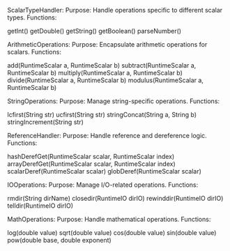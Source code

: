 
ScalarTypeHandler:
Purpose: Handle operations specific to different scalar types.
Functions:

getInt()
getDouble()
getString()
getBoolean()
parseNumber()

ArithmeticOperations:
Purpose: Encapsulate arithmetic operations for scalars.
Functions:

add(RuntimeScalar a, RuntimeScalar b)
subtract(RuntimeScalar a, RuntimeScalar b)
multiply(RuntimeScalar a, RuntimeScalar b)
divide(RuntimeScalar a, RuntimeScalar b)
modulus(RuntimeScalar a, RuntimeScalar b)

StringOperations:
Purpose: Manage string-specific operations.
Functions:

lcfirst(String str)
ucfirst(String str)
stringConcat(String a, String b)
stringIncrement(String str)

ReferenceHandler:
Purpose: Handle reference and dereference logic.
Functions:

hashDerefGet(RuntimeScalar scalar, RuntimeScalar index)
arrayDerefGet(RuntimeScalar scalar, RuntimeScalar index)
scalarDeref(RuntimeScalar scalar)
globDeref(RuntimeScalar scalar)

IOOperations:
Purpose: Manage I/O-related operations.
Functions:

rmdir(String dirName)
closedir(RuntimeIO dirIO)
rewinddir(RuntimeIO dirIO)
telldir(RuntimeIO dirIO)

MathOperations:
Purpose: Handle mathematical operations.
Functions:

log(double value)
sqrt(double value)
cos(double value)
sin(double value)
pow(double base, double exponent)

